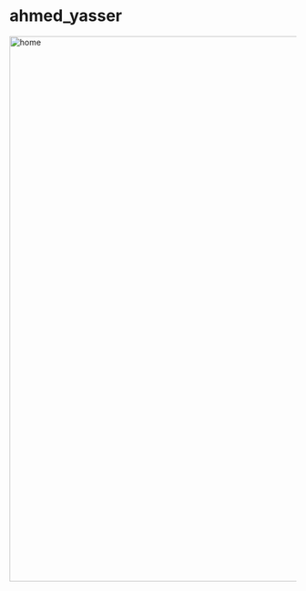 # ahmed_yasser
<img width="958" alt="home" src="https://github.com/user-attachments/assets/dcbdf1ad-33ec-4dad-8fdf-30903fc53d90">

